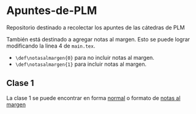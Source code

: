 # Apuntes-de-PLM
Repositorio destinado a recolectar los apuntes de las cátedras de PLM

También está destinado a agregar notas al margen. Esto se puede lograr modificando la linea 4 de `main.tex`.
- `\def\notasalmargen{0}` para no incluir notas al margen.
- `\def\notasalmargen{1}` para incluir notas al margen.

## Clase 1
La clase 1 se puede encontrar en forma [normal](./pdfs/clase01.pdf) o formato de [notas al margen](./pdfs/clase01NM.pdf)
